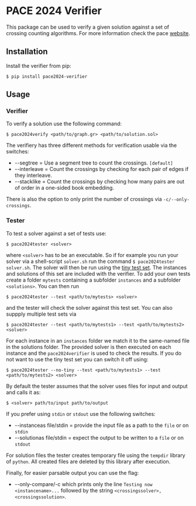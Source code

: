 # PACE 2024 Verifier

This package can be used to verify a given solution against a set of crossing counting algorithms. For more information check the pace [website](https://pacechallenge.org/2024/).

## Installation

Install the verifier from pip:

```console
$ pip install pace2024-verifier
```

## Usage

### Verifier
To verify a solution use the following command:

```console
$ pace2024verify <path/to/graph.gr> <path/to/solution.sol>
```

The verifiery has three different methods for verification usable via the switches:
* --segtree = Use a segment tree to count the crossings. `[default]`
* --interleave = Count the crossings by checking for each pair of edges if they interleave.
* --stacklike = Count the crossings by checking how many pairs are out of order in a one-sided book embedding.

There is also the option to only print the number of crossings via `-c/--only-crossings`.

### Tester
To test a solver against a set of tests use:

```console
$ pace2024tester <solver>
```

where `<solver>` has to be an executable. So if for example you run your solver via a shell-script `solver.sh` run the command `$ pace2024tester solver.sh`. The solver will then be run using the [tiny test set](https://pacechallenge.org/2024/tiny_test_set-overview.pdf). The instances and solutions of this set are included with the verifier. To add your own tests create a folder `mytests` containing a subfolder `instances` and a subfolder `<solutions>`. You can then run 

```console
$ pace2024tester --test <path/to/mytests> <solver>
```

and the tester will check the solver against this test set. You can also suppply multiple test sets via

```console
$ pace2024tester --test <path/to/mytests1> --test <path/to/mytests2> <solver>
```

For each instance in an `instances` folder we match it to the same-named file in the solutions folder. The provided solver is then executed on each instance and the `pace2024verifier` is used to check the results. If you do not want to use the tiny test set you can switch it off using:

```console
$ pace2024tester --no-tiny --test <path/to/mytests1> --test <path/to/mytests2> <solver>
```

By default the tester assumes that the solver uses files for input and output and calls it as:

```console
$ <solver> path/to/input path/to/output
```

If you prefer using `stdin` or `stdout` use the following switches:
* --instanceas file/stdin = provide the input file as a path to the `file` or on `stdin`
* --solutionas file/stdin = expect the output to be written to a `file` or on `stdout`

For solution files the tester creates temporary file using the `tempdir` library of `python`. All created files are deleted by this library after execution.

Finally, for easier parsable output you can use the flag:
* --only-compare/-c which prints only the line `Testing now <instancename>...` followed by the string `<crossingssolver>,<crossingssolution>`.